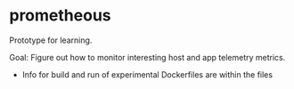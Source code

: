 # prometheous

Prototype for learning.

Goal: Figure out how to monitor interesting host and app telemetry metrics.

* Info for build and run of experimental Dockerfiles are within the files
